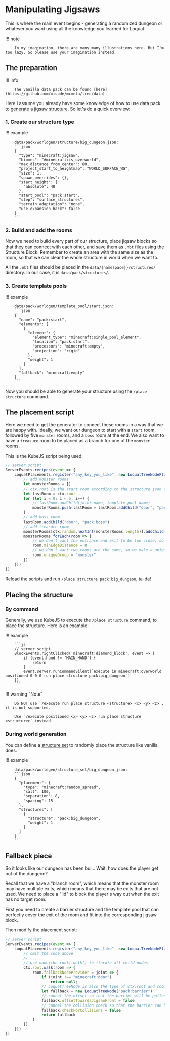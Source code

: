 # Manipulating Jigsaws

This is where the main event begins - generating a randomized dungeon or whatever you want using all the knowledge you
learned for Loquat.

!!! note

		In my imagination, there are many many illustrations here. But I'm too lazy. So please use your imagination instead.

## The preparation

!!! info

		The vanilla data pack can be found [here](https://github.com/misode/mcmeta/tree/data).

Here I assume you already have some knowledge of how to use data pack
to [generate a jigsaw structure](https://minecraft.fandom.com/wiki/Custom_world_generation). So let's do a quick
overview:

### 1. Create our structure type

!!! example

		data/pack/worldgen/structure/big_dungeon.json:
        ```json
        {
          "type": "minecraft:jigsaw",
          "biomes": "#minecraft:is_overworld",
          "max_distance_from_center": 80,
          "project_start_to_heightmap": "WORLD_SURFACE_WG",
          "size": 1,
          "spawn_overrides": {},
          "start_height": {
            "absolute": 40
          },
          "start_pool": "pack:start",
          "step": "surface_structures",
          "terrain_adaptation": "none",
          "use_expansion_hack": false
        }
        ```

### 2. Build and add the rooms

Now we need to build every part of our structure, place jigsaw blocks so that they can connect with each other, and save
them as `.nbt` files using the Structure Block. Remember to create an area with the same size as the room, so that we
can clear the whole structure in world when we want to.

All the `.nbt` files should be placed in the `data/{namespace}}/structures/` directory. In our case, it
is `data/pack/structures/`.

### 3. Create template pools

!!! example

		data/pack/worldgen/template_pool/start.json:
        ```json
        {
          "name": "pack:start",
          "elements": [
            {
              "element": {
                "element_type": "minecraft:single_pool_element",
                "location": "pack:start",
                "processors": "minecraft:empty",
                "projection": "rigid"
              },
              "weight": 1
            }
          ],
          "fallback": "minecraft:empty"
        }
        ```

Now you should be able to generate your structure using the `/place structure` command.

## The placement script

Here we need to get the generator to connect these rooms in a way that we are happy with. Ideally, we want our dungeon
to start with a `start` room, followed by five `monster` rooms, and a `boss` room at the end. We also want to have
a `treasure` room to be placed as a branch for one of the `monster` rooms.

This is the KubeJS script being used:

```js
// server script
ServerEvents.recipes(event => {
	LoquatPlacements.register("any_key_you_like", new LoquatTreeNodePlacer("pack:big_dungeon", ctx => {
		// add monster rooms
		let monsterRooms = []
		// ctx.root is the start room according to the structure json file
		let lastRoom = ctx.root
		for (let i = 0; i < 5; i++) {
			// lastRoom.addChild(joint_name, template_pool_name)
			monsterRooms.push(lastRoom = lastRoom.addChild("door", "pack:monster"))
		}
		// add boss room
		lastRoom.addChild("door", "pack:boss")
		// add treasure room
		monsterRooms[ctx.random.nextInt(monsterRooms.length)].addChild("door", "pack:treasure")
		monsterRooms.forEach(room => {
			// we don't want the entrance and exit to be too close, so we set a minimum distance
			room.minEdgeDistance = 8
			// we don't want two rooms are the same, so we make a unique group id for them
			room.uniqueGroup = "monster"
		})
	}))
})
```

Reload the scripts and run `/place structure pack:big_dungeon`, ta-da!

## Placing the structure

### By command

Generally, we use KubeJS to execute the `/place structure` command, to place the structure. Here is an example:

!!! example

        ```js
        // server script
        BlockEvents.rightClicked('minecraft:diamond_block', event => {
            if (event.hand != 'MAIN_HAND') {
                return
            }
            event.server.runCommandSilent(`execute in minecraft:overworld positioned 0 0 0 run place structure pack:big_dungeon`)
        })
        ```

!!! warning "Note"

        Do NOT use `/execute run place structure <structure> <x> <y> <z>`, it is not supported.

        Use `/execute positioned <x> <y> <z> run place structure <structure>` instead.

### During world generation

You can define a [structure set](https://minecraft.fandom.com/wiki/Custom_world_generation/structure_set) to randomly
place the structure like vanilla does.

!!! example

        data/pack/worldgen/structure_set/big_dungeon.json:
        ```json
        {
          "placement": {
            "type": "minecraft:random_spread",
            "salt": 100,
            "separation": 8,
            "spacing": 15
          },
          "structures": [
            {
              "structure": "pack:big_dungeon",
              "weight": 1
            }
          ]
        }
        ```

## Fallback piece

So it looks like our dungeon has been bui... Wait, how does the player get out of the dungeon?

Recall that we have a "branch room", which means that the monster room may have multiple exits, which means that there
may be exits that are not used. We need to place a "lid" to block the player's way out when the exit has no target room.

First you need to create a barrier structure and the template pool that can perfectly cover the exit of the room and fit
into the corresponding jigsaw block.

Then modify the placement script:

```js
// server script
ServerEvents.recipes(event => {
	LoquatPlacements.register("any_key_you_like", new LoquatTreeNodePlacer("pack:big_dungeon", ctx => {
		// omit the code above
		// ...
		// use node(the root).walk() to iterate all child nodes
		ctx.root.walk(room => {
			room.fallbackNodeProvider = joint => {
				if (joint !== "minecraft:door")
					return null;
				// LoquatTreeNode is also the type of ctx.root and room
				let fallback = new LoquatTreeNode("pack:barrier")
				// cancel the offset so that the barrier will be pulled one block back
				fallback.offsetTowardsJigsawFront = false
				// cancel the collision check so that the barrier can be placed inside or intersect with other structure pieces
				fallback.checkForCollisions = false
                return fallback
			}
		})
	}))
})
```
